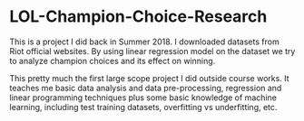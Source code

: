 # LOL-Champion-Choice-Research
This is a project I did back in Summer 2018. I downloaded datasets from Riot official websites. By using linear regression model on the dataset we try to analyze champion choices and its effect on winning. 

This pretty much the first large scope project I did outside course works. It teaches me basic data analysis and data pre-processing, regression and linear programming techniques plus some basic knowledge of machine learning, including test training datasets, overfitting vs underfitting, etc.
